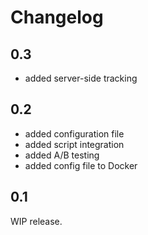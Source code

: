 # Changelog

## 0.3

* added server-side tracking

## 0.2

* added configuration file
* added script integration
* added A/B testing
* added config file to Docker

## 0.1

WIP release.

